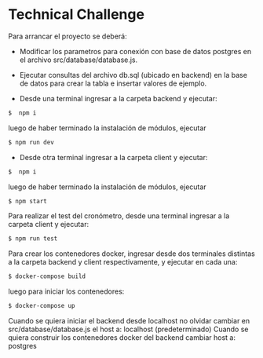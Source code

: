 # Technical Challenge

Para arrancar el proyecto se deberá:
- Modificar los parametros para conexión con base de datos postgres en el archivo src/database/database.js.
- Ejecutar consultas del archivo db.sql (ubicado en backend)  en la base de datos para crear la tabla e insertar valores de ejemplo.

- Desde una terminal ingresar a la carpeta backend y ejecutar:
 ```sh
$  npm i
```
luego de haber terminado la instalación de módulos, ejecutar 
```sh
$ npm run dev
```
- Desde otra terminal  ingresar a la carpeta client y ejecutar:
 ```sh
$  npm i
```
luego de haber terminado la instalación de módulos, ejecutar 
```sh
$ npm start
```

Para realizar el test del cronómetro, desde una terminal ingresar a la carpeta client y ejecutar:

```sh
$ npm run test
```

Para crear los contenedores docker, ingresar desde dos terminales distintas a la carpeta backend y client respectivamente, y ejecutar en cada una:

```sh
$ docker-compose build
```
luego para iniciar los contenedores:

```sh
$ docker-compose up
```

Cuando se quiera iniciar el backend desde localhost no olvidar cambiar en src/database/database.js el host a: localhost (predeterminado)
Cuando se quiera construir los contenedores docker del backend  cambiar host a: postgres

